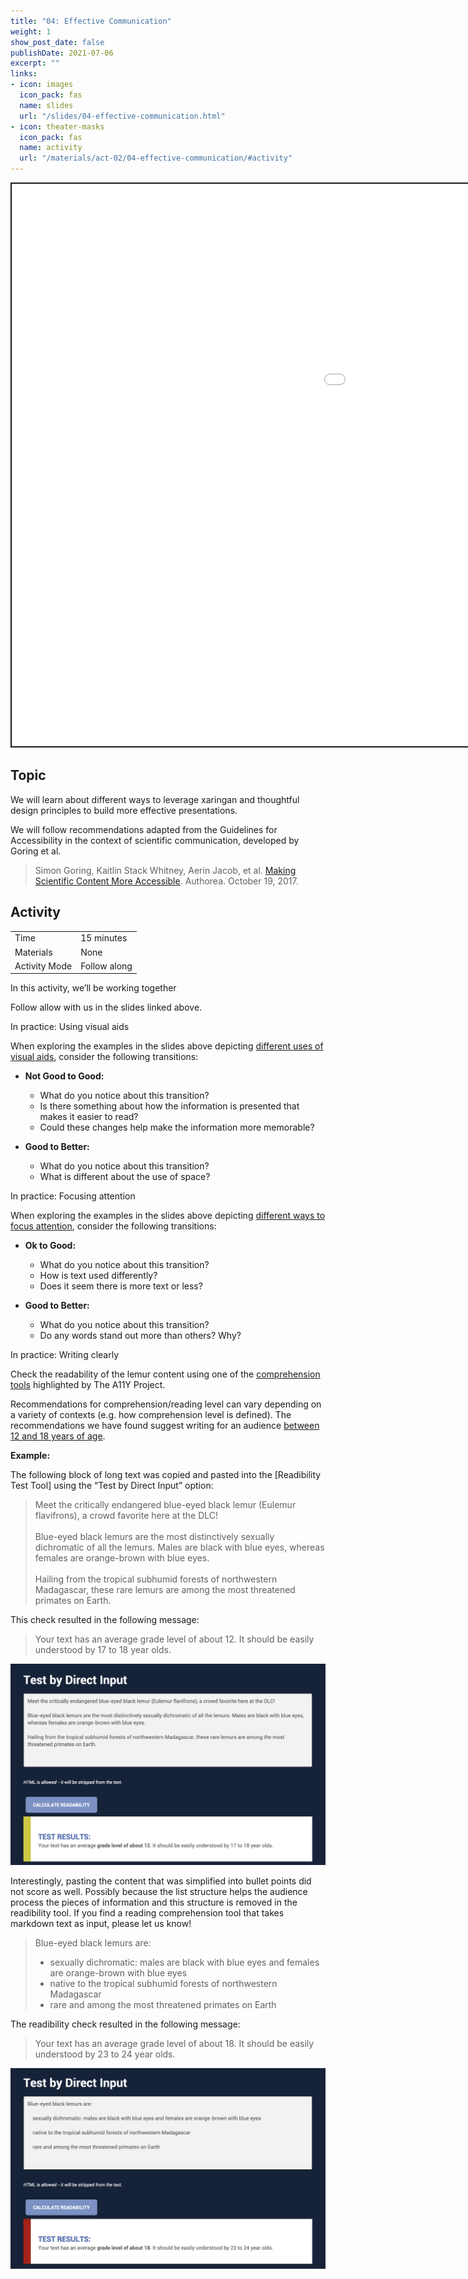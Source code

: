 ```yaml
---
title: "04: Effective Communication"
weight: 1
show_post_date: false
publishDate: 2021-07-06
excerpt: ""
links:
- icon: images
  icon_pack: fas
  name: slides
  url: "/slides/04-effective-communication.html"
- icon: theater-masks
  icon_pack: fas
  name: activity
  url: "/materials/act-02/04-effective-communication/#activity"
---
```


<script src="{{< blogdown/postref >}}index_files/clipboard/clipboard.min.js"></script>
<link href="{{< blogdown/postref >}}index_files/xaringanExtra-clipboard/xaringanExtra-clipboard.css" rel="stylesheet" />
<script src="{{< blogdown/postref >}}index_files/xaringanExtra-clipboard/xaringanExtra-clipboard.js"></script>
<script>window.xaringanExtraClipboard(null, {"button":"Copy Code","success":"Copied!","error":"Press Ctrl+C to Copy"})</script>
<script src="{{< blogdown/postref >}}index_files/fitvids/fitvids.min.js"></script>
<div class="shareagain" style="min-width:300px;margin:1em auto;">
<iframe src="/slides/04-effective-communication.html" width="1600" height="900" style="border:2px solid currentColor;" loading="lazy" allowfullscreen></iframe>
<script>fitvids('.shareagain', {players: 'iframe'});</script>
</div>

## Topic

We will learn about different ways to leverage <span class="pkg">xaringan</span> and thoughtful design principles to build more effective presentations.

We will follow recommendations adapted from the Guidelines for Accessibility in the context of scientific communication, developed by Goring et al.

> Simon Goring, Kaitlin Stack Whitney, Aerin Jacob, et al. [Making Scientific Content More Accessible](https://www.authorea.com/users/152134/articles/206076-making-scientific-content-more-accessible). Authorea. October 19, 2017.

## Activity

<div class="activity-table">

|               |              |
|:--------------|:-------------|
| Time          | 15 minutes   |
| Materials     | None         |
| Activity Mode | Follow along |

</div>

<div class="activity-step">

In this activity, we’ll be working together

Follow allow with us in the slides linked above.

</div>

<div class="activity-step">

In practice: Using visual aids

When exploring the examples in the slides above depicting [different uses of visual aids](https://presentable-user2021.netlify.app/slides/04-effective-communication.html#visual), consider the following transitions:

-   **Not Good to Good:**

    -   What do you notice about this transition?
    -   Is there something about how the information is presented that makes it easier to read?
    -   Could these changes help make the information more memorable?

-   **Good to Better:**

    -   What do you notice about this transition?
    -   What is different about the use of space?

</div>

<div class="activity-step">

In practice: Focusing attention

When exploring the examples in the slides above depicting [different ways to focus attention](https://presentable-user2021.netlify.app/slides/04-effective-communication.html#focus), consider the following transitions:

-   **Ok to Good:**

    -   What do you notice about this transition?
    -   How is text used differently?
    -   Does it seem there is more text or less?

-   **Good to Better:**

    -   What do you notice about this transition?
    -   Do any words stand out more than others? Why?

</div>

<div class="activity-step">

In practice: Writing clearly

Check the readability of the lemur content using one of the [comprehension tools](https://www.a11yproject.com/posts/2013-01-25-check-comprehension-level/) highlighted by The A11Y Project.

Recommendations for comprehension/reading level can vary depending on a variety of contexts (e.g. how comprehension level is defined). The recommendations we have found suggest writing for an audience [between 12 and 18 years of age](https://presentable-user2021.netlify.app/slides/04-effective-communication.html?panelset2=not-good2&panelset3=ok2#11).

**Example:**

The following block of long text was copied and pasted into the \[Readibility Test Tool\] using the “Test by Direct Input” option:

> Meet the critically endangered blue-eyed black lemur (Eulemur flavifrons), a crowd favorite here at the DLC!<br><br>
> Blue-eyed black lemurs are the most distinctively sexually dichromatic of all the lemurs. Males are black with blue eyes, whereas females are orange-brown with blue eyes.<br><br>
> Hailing from the tropical subhumid forests of northwestern Madagascar, these rare lemurs are among the most threatened primates on Earth.

This check resulted in the following message:

> Your text has an average grade level of about 12. It should be easily understood by 17 to 18 year olds.

![""](readibility-check-text.png)

Interestingly, pasting the content that was simplified into bullet points did not score as well. Possibly because the list structure helps the audience process the pieces of information and this structure is removed in the readibility tool. If you find a reading comprehension tool that takes markdown text as input, please let us know!

> Blue-eyed black lemurs are:
> - sexually dichromatic: males are black with blue eyes and females are orange-brown with blue eyes
> - native to the tropical subhumid forests of northwestern Madagascar
> - rare and among the most threatened primates on Earth

The readibility check resulted in the following message:

> Your text has an average grade level of about 18. It should be easily understood by 23 to 24 year olds.

![""](readibility-check-list.png)

</div>
